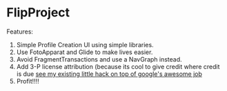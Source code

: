 # FlipProject
Features:
1. Simple Profile Creation UI using simple libraries.
2. Use FotoApparat and Glide to make lives easier.
3. Avoid FragmentTransactions and use a NavGraph instead.
4. Add 3-P license attribution (because its cool to give credit where credit is due [see my existing little hack on top of google's awesome job](https://github.com/mohitb117/3PLibraryProject/)
5. Profit!!!!